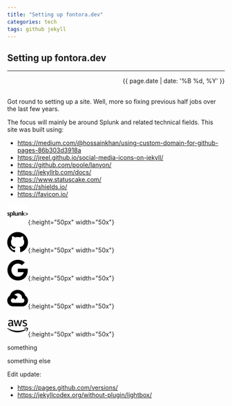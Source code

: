 ```yaml
---
title: "Setting up fontora.dev"
categories: tech
tags: github jekyll
---
```


## Setting up fontora.dev

---

<div style="text-align: right;">{{ page.date | date: '%B %d, %Y' }}</div><br />

Got round to setting up a site. Well, more so fixing previous half jobs over the last few years.

The focus will mainly be around Splunk and related technical fields. This site was built using:

- https://medium.com/@hossainkhan/using-custom-domain-for-github-pages-86b303d3918a
- https://jreel.github.io/social-media-icons-on-jekyll/
- https://github.com/poole/lanyon/
- https://jekyllrb.com/docs/
- https://www.statuscake.com/
- https://shields.io/
- https://favicon.io/

![splunk](/public/images/splunk.svg){:height="50px" width="50x"}

![github](/public/images/github.svg){:height="50px" width="50x"}

![google](/public/images/google.svg){:height="50px" width="50x"}

![googlecloud](/public/images/googlecloud.svg){:height="50px" width="50x"}

![amazonaws](/public/images/amazonaws.svg){:height="50px" width="50x"}

something
<script src="https://gist.github.com/fontora/0ac2e899efa372bba0137d89cd8f397b.js?file=disable-thp.service"></script>
something else

Edit update:
- https://pages.github.com/versions/
- https://jekyllcodex.org/without-plugin/lightbox/
